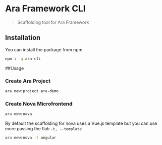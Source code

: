# Ara Framework CLI

> Scaffolding tool for Ara Framework

## Installation

You can install the package from npm.

```bash
npm i -g ara-cli
```

##Usage

### Create Ara Project

```bash
ara new:project ara-demo
```

### Create Nova Microfrontend

```bash
ara new:nova
```

By default the scaffolding for nova uses a Vue.js template but you can use more passing the flah `-t, --template`

```bash
ara new:nova -t angular
```